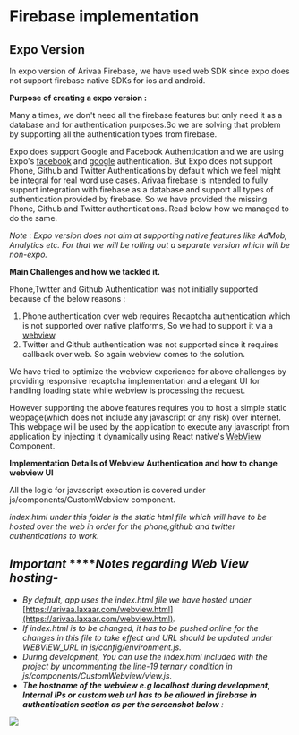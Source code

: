 # Firebase implementation

## Expo Version

In expo version of Arivaa Firebase, we have used web SDK since expo does not support firebase native SDKs for ios and android.

**Purpose of creating a expo version :**

Many a times, we don't need all the firebase features but only need it as a database and for authentication purposes.So we are solving that problem by supporting all the authentication types from firebase.

Expo does support Google and Facebook Authentication and we are using Expo's [facebook](https://docs.expo.io/versions/latest/sdk/facebook.html) and [google](https://docs.expo.io/versions/latest/sdk/google.html) authentication. But Expo does not support Phone, Github and Twitter Authentications by default which we feel might be integral for real word use cases. Arivaa firebase is intended to fully support integration with firebase as a database and support all types of authentication provided by firebase. So we have provided the missing Phone, Github and Twitter authentications. Read below how we managed to do the same.

_Note : Expo version does not aim at supporting native features like AdMob, Analytics etc. For that we will be rolling out a separate version which will be non-expo._

**Main Challenges and how we tackled it.**

Phone,Twitter and Github Authentication was not initially supported because of the below reasons :

1. Phone authentication over web requires Recaptcha authentication which is not supported over native platforms, So we had to support it via a [webview](https://facebook.github.io/react-native/docs/webview.html). 
2. Twitter and Github authentication was not supported since it requires  callback over web. So again webview comes to the solution.

We have tried to optimize the webview experience for above challenges by providing responsive recaptcha implementation and a elegant UI for handling loading state while webview is processing the request.

However supporting the above features requires you to host a simple static webpage\(which does not include any javascript or any risk\) over internet. This webpage will be used by the application to execute any javascript from application by injecting it dynamically using React native's [WebView](https://facebook.github.io/react-native/docs/webview.html) Component.

**Implementation Details of Webview Authentication and how to change webview UI**

All the logic for javascript execution is covered under js/components/CustomWebview component.

_index.html under this folder is the static html file which will have to be hosted over the web in order for the phone,github and twitter authentications to work._

## _**Important**_ ****_**Notes regarding Web View hosting**-_

* _By default, app uses the index.html file we have hosted under_ [https://arivaa.laxaar.com/webview.html](https://arivaa.laxaar.com/webview.html)_._
* _If index.html is to be changed, it has to be pushed online for the changes in this file to take effect and URL should be updated under WEBVIEW\_URL in js/config/environment.js._ 
* _During development, You can use the index.html included with the project by uncommenting the line-19 ternary condition in js/components/CustomWebview/view.js._ 
* _T**he hostname of the webview e.g localhost during development, Internal IPs or custom web url has to be allowed in firebase in authentication section as per the screenshot below** :_ 

![](../.gitbook/assets/image%20%285%29.png)

